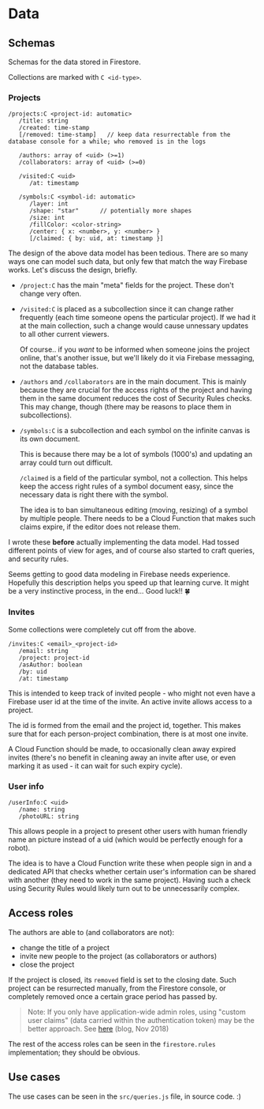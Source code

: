 # Data

## Schemas

Schemas for the data stored in Firestore.

<!-- tbd. Once the Wiki page is up

Data modeling in Firestore is a balancing act between competing concerns: billing, transmission bandwidth, ability to create security rules (at least). 

There's a [wiki write](wiki write) about these concerns, regarding this data design. Check it out. :)
-->

Collections are marked with `C <id-type>`.

### Projects

```
/projects:C <project-id: automatic>
   /title: string
   /created: time-stamp
   [/removed: time-stamp] 	// keep data resurrectable from the database console for a while; who removed is in the logs

   /authors: array of <uid> (>=1)
   /collaborators: array of <uid> (>=0)

   /visited:C <uid>
      /at: timestamp 

   /symbols:C <symbol-id: automatic> 
      /layer: int
      /shape: "star"      // potentially more shapes
      /size: int
      /fillColor: <color-string>
      /center: { x: <number>, y: <number> }
      [/claimed: { by: uid, at: timestamp }]
```

The design of the above data model has been tedious. There are so many ways one can model such data, but only few that match the way Firebase works. Let's discuss the design, briefly.

- `/project:C` has the main "meta" fields for the project. These don't change very often.

- `/visited:C` is placed as a subcollection since it can change rather frequently (each time someone opens the particular project). If we had it at the main collection, such a change would cause unnessary updates to all other current viewers.

   Of course.. if you *want* to be informed when someone joins the project online, that's another issue, but we'll likely do it via Firebase messaging, not the database tables.

- `/authors` and `/collaborators` are in the main document. This is mainly because they are crucial for the access rights of the project and having them in the same document reduces the cost of Security Rules checks. This may change, though (there may be reasons to place them in subcollections). 

- `/symbols:C` is a subcollection and each symbol on the infinite canvas is its own document. 

   This is because there may be a lot of symbols (1000's) and updating an array could turn out difficult.
   
   `/claimed` is a field of the particular symbol, not a collection. This helps keep the access right rules of a symbol document easy, since the necessary data is right there with the symbol.
   
   The idea is to ban simultaneous editing (moving, resizing) of a symbol by multiple people. There needs to be a Cloud Function that makes such claims expire, if the editor does not release them.
   
I wrote these **before** actually implementing the data model.  Had tossed different points of view for ages, and of course also started to craft queries, and security rules.

Seems getting to good data modeling in Firebase needs experience. Hopefully this description helps you speed up that learning curve. It might be a very instinctive process, in the end... Good luck!! 🍀
  


### Invites

Some collections were completely cut off from the above.

```
/invites:C <email>_<project-id>
   /email: string
   /project: project-id
   /asAuthor: boolean
   /by: uid
   /at: timestamp
```

This is intended to keep track of invited people - who might not even have a Firebase user id at the time of the invite. An active invite allows access to a project.

The id is formed from the email and the project id, together. This makes sure that for each person-project combination, there is at most one invite.

A Cloud Function should be made, to occasionally clean away expired invites (there's no benefit in cleaning away an invite after use, or even marking it as used - it can wait for such expiry cycle).


### User info

```
/userInfo:C <uid>
   /name: string
   /photoURL: string
```

This allows people in a project to present other users with human friendly name an picture instead of a uid (which would be perfectly enough for a robot).

The idea is to have a Cloud Function write these when people sign in and a dedicated API that checks whether certain user's information can be shared with another (they need to work in the same project). Having such a check using Security Rules would likely turn out to be unnecessarily complex.


<!-- not yet
### Settings

```
/settings:C <uid>
```

User-specific settings that span all projects are to be stored in this collection.

- colors assigned to other users (same color would identify them in all projects)
-->


## Access roles

The authors are able to (and collaborators are not):

- change the title of a project
- invite new people to the project (as collaborators or authors)
- close the project

If the project is closed, its `removed` field is set to the closing date. Such project can be resurrected manually, from the Firestore console, or completely removed once a certain grace period has passed by.

>Note: If you only have application-wide admin roles, using "custom user claims" (data carried within the authentication token) may be the better approach. See [here](https://medium.com/@gaute.meek/firestore-and-security-1d77812715c1) (blog, Nov 2018)

The rest of the access roles can be seen in the `firestore.rules` implementation; they should be obvious.


## Use cases

The use cases can be seen in the `src/queries.js` file, in source code. :)


